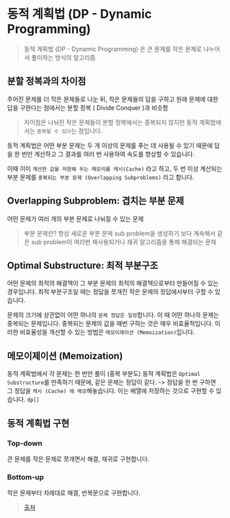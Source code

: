 # 동적 계획법 (DP - Dynamic Programming)

> 동적 계획법 (DP - Dynamic Programming) 은 큰 문제를 작은 문제로 나누어서 풀이하는 방식의 알고리즘

## 분할 정복과의 차이점
주어진 문제를 더 작은 문제들로 나눈 뒤, 작은 문제들의 답을 구하고
원래 문제에 대한 답을 구한다는 점에서는 분할 정복 ( Divide Conquer )과 비슷함

> 차이점은 나눠진 작은 문제들이 분할 정복에서는 중복되지 않지만 
> 동적 계획법에서는 `중복될 수 있다`는 점입니다.

동적 계획법은 어떤 부분 문제는 두 개 이상의 문제를 푸는 데 사용될 수 있기 때문에
답을 한 번만 계산하고 그 결과를 여러 번 사용하여 속도를 향상할 수 있습니다.

이때 이미 `계산한 값을 저장해 두는 메모리를 캐시(Cache)` 라고 하고,
두 번 이상 계산되는 부분 문제를 `중복되는 부분 문제 (Overlapping Subproblems)` 라고 합니다.

## Overlapping Subproblem: 겹치는 부분 문제
어떤 문제가 여러 개의 부분 문제로 나눠질 수 있는 문제

> 부분 문제란?
> 항상 새로운 부분 문제 sub problem을 생성하기 보다
> 계속해서 같은 sub problem이 여러번 재사용되거나 재귀 알고리즘을 통해 해결되는 문제

## Optimal Substructure: 최적 부분구조
어떤 문제의 최적의 해결책이 그 부분 문제의 최적의 해결책으로부터 만들어질 수 있는 경우입니다.
최적 부분구조일 때는 정답을 쪼개진 작은 문제의 정답에서부터 구할 수 있습니다.

문제의 크기에 상관없이 어떤 하나의 `문제 정답은 일정`합니다. 
이 때 어떤 하나의 문제는 중복되는 문제입니다. 
중복되는 문제의 값을 매번 구하는 것은 매우 비효율적입니다. 
이러한 비효율성을 개선할 수 있는 방법은 `메모이제이션 (Memoization)`입니다.

## 메모이제이션 (Memoization)
동적 계획법에서 각 문제는 한 번만 풀이 (중복 부분도)
동적 계획법은 `Optimal Substructure`를 만족하기 때문에, 같은 문제는 정답이 같다. 
-> 정답을 한 번 구하면 그 정답을 `캐시 (Cache) 에 메모`해놓습니다. 
이는 배열에 저장하는 것으로 구현할 수 있습니다. `dp[]`


## 동적 계획법 구현
### Top-down
큰 문제를 작은 문제로 쪼개면서 해결, 재귀로 구현합니다.

### Bottom-up
작은 문제부터 차례대로 해결, 반복문으로 구현합니다.


> [출처](https://codeinleonis.tistory.com/28)